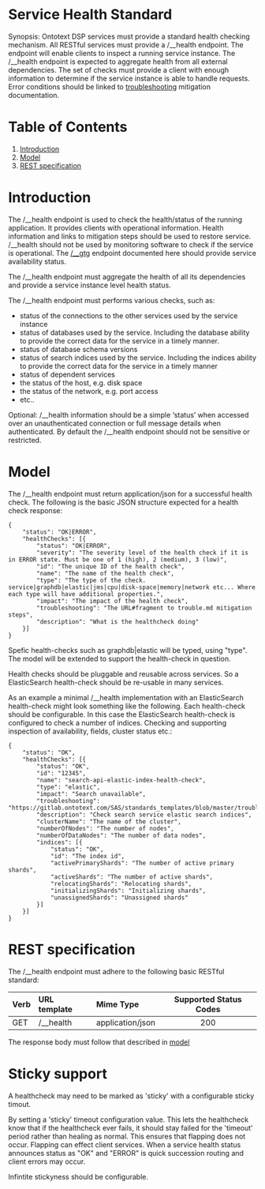 # Service Health Standard

Synopsis: Ontotext DSP services must provide a standard health checking mechanism. All RESTful services must provide a /\__health endpoint. The endpoint will enable clients to inspect a running service instance. The /\__health endpoint is expected to aggregate health from all external dependencies. The set of checks must provide a client with enough information to determine if the service instance is able to handle requests. Error conditions should be linked to [troubleshooting](trouble.md) mitigation documentation. 

# Table of Contents

1. [Introduction](#introduction)
2. [Model](#model)
3. [REST specification](#rest_spec)

<a name="introduction"></a>
# Introduction

The /\__health endpoint is used to check the health/status of the running application. It provides clients with operational information. Health information and links to mitigation steps should be used to restore service. /\__health should not be used by monitoring software to check if the service is operational. The [/__gtg](gtg.md) endpoint documented here should provide service availability status.

The /\__health endpoint must aggregate the health of all its dependencies and provide a service instance level health status.

The /\__health endpoint must performs various checks, such as:

* status of the connections to the other services used by the service instance
* status of databases used by the service. Including the database ability to provide the correct data for the service in a timely manner.
* status of database schema versions
* status of search indices used by the service. Including the indices ability to provide the correct data for the service in a timely manner
* status of dependent services 
* the status of the host, e.g. disk space
* the status of the network, e.g. port access
* etc..

Optional: 
/\__health information should be a simple ‘status’ when accessed over an unauthenticated connection or full message details when authenticated. 
By default the /\__health endpoint should not be sensitive or restricted.

<a name="model"></a>
# Model
The /\__health endpoint must return application/json for a successful health check. The following is the basic JSON structure expected for a health check response:

```
{
	"status": "OK|ERROR",
	"healthChecks": [{
		"status": "OK|ERROR",
		"severity": "The severity level of the health check if it is in ERROR state. Must be one of 1 (high), 2 (medium), 3 (low)",
		"id": "The unique ID of the health check",
		"name": "The name of the health check",
		"type": "The type of the check. service|graphdb|elastic|jms|cpu|disk-space|memory|network etc... Where each type will have additional properties.",
		"impact": "The impact of the health check",
		"troubleshooting": "The URL#fragment to trouble.md mitigation steps",
		"description": "What is the healthcheck doing"
	}]
} 
```

Spefic health-checks such as graphdb|elastic will be typed, using "type". The model will be extended to support the health-check in question.

Health checks should be pluggable and reusable across services. So a ElasticSearch health-check should be re-usable in many services.

As an example a minimal /\__health implementation with an ElasticSearch health-check might look something like the following.
Each health-check should be configurable. In this case the ElasticSearch health-check is configured to check a number of indices. Checking and supporting inspection of availability, fields, cluster status etc.:

```
{
	"status": "OK",
	"healthChecks": [{
		"status": "OK",
		"id": "12345",
		"name": "search-api-elastic-index-health-check",
		"type": "elastic",
		"impact": "Search unavailable",
		"troubleshooting": "https://gitlab.ontotext.com/SAS/standards_templates/blob/master/trouble.md#condition_n",
		"description": "Check search service elastic search indices",
		"clusterName": "The name of the cluster",
		"numberOfNodes": "The number of nodes",
		"numberOfDataNodes": "The number of data nodes",
		"indices": [{
			"status": "OK",
			"id": "The index id",
			"activePrimaryShards": "The number of active primary shards",
			"activeShards": "The number of active shards",
			"relocatingShards": "Relocating shards",
			"initializingShards": "Initializing shards",
			"unassignedShards": "Unassigned shards"
		}]
	}]
} 
```

<a name="rest_spec"></a>
# REST specification
The /\__health endpoint must adhere to the following basic RESTful standard:

| Verb              | URL template | Mime Type         | Supported Status Codes |
|:----------------- |:-------------|:------------------|:----------------------:|
| GET               | /\__health      |  application/json | 200                    |

The response body must follow that described in [model](#model)

# Sticky support

A healthcheck may need to be marked as 'sticky' with a configurable sticky timout. 

By setting a 'sticky' timeout configuration value. This lets the healthcheck know that if the healthcheck ever fails, it should stay failed for the 'timeout' period rather than healing as normal. This ensures that flapping does not occur. Flapping can effect client services. When a service health status announces status as "OK" and "ERROR" is quick succession routing and client errors may occur.

Infintite stickyness should be configurable.



